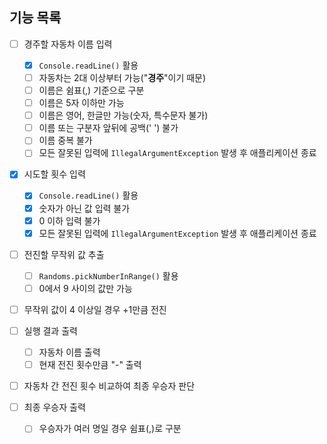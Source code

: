 ## 기능 목록

- [ ] 경주할 자동차 이름 입력
    - [x] `Console.readLine()` 활용
    - [ ] 자동차는 2대 이상부터 가능("**경주**"이기 때문)
    - [ ] 이름은 쉼표(,) 기준으로 구분
    - [ ] 이름은 5자 이하만 가능
    - [ ] 이름은 영어, 한글만 가능(숫자, 특수문자 불가)
    - [ ] 이름 또는 구분자 앞뒤에 공백(' ') 불가
    - [ ] 이름 중복 불가
    - [ ] 모든 잘못된 입력에 `IllegalArgumentException` 발생 후 애플리케이션 종료

- [x] 시도할 횟수 입력
    - [x] `Console.readLine()` 활용
    - [x] 숫자가 아닌 값 입력 불가
    - [x] 0 이하 입력 불가
    - [x] 모든 잘못된 입력에 `IllegalArgumentException` 발생 후 애플리케이션 종료

- [ ] 전진할 무작위 값 추출
    - [ ] `Randoms.pickNumberInRange()` 활용
    - [ ] 0에서 9 사이의 값만 가능

- [ ] 무작위 값이 4 이상일 경우 +1만큼 전진

- [ ] 실행 결과 출력
    - [ ] 자동차 이름 출력
    - [ ] 현재 전진 횟수만큼 "-" 출력

- [ ] 자동차 간 전진 횟수 비교하여 최종 우승자 판단

- [ ] 최종 우승자 출력
    - [ ] 우승자가 여러 명일 경우 쉼표(,)로 구분